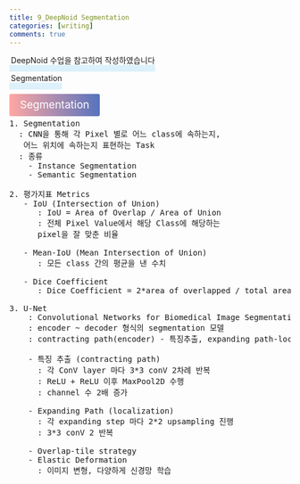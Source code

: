 ```yaml
---
title: 9_DeepNoid Segmentation
categories: [writing] 
comments: true
---
```

<p><span style="border-bottom: 12px solid #dcf1fb; padding: 0 0 0 0.2em;">DeepNoid 수업을 참고하여 작성하였습니다</span></p>
<p><span style="border-bottom: 12px solid #dcf1fb; padding: 0 0 0 0.2em;">Segmentation</span></p>

<html lang="en">
<head>
    <meta charset="UTF-8">
    <title>정의</title>
</head>
<body>

<pre>
</pre>

<p><span style="background: linear-gradient(to right, #ffa7a3, #5673bd); padding: 0.43em 1em; font-size: 19px; border-radius: 3px; color: #ffffff;">Segmentation</span></p>

<pre>
1. Segmentation
  : CNN을 통해 각 Pixel 별로 어느 class에 속하는지, 
   어느 위치에 속하는지 표현하는 Task
  : 종류
    - Instance Segmentation
    - Semantic Segmentation

2. 평가지표 Metrics
   - IoU (Intersection of Union)
      : IoU = Area of Overlap / Area of Union
      : 전체 Pixel Value에서 해당 Class에 해당하는
      pixel을 잘 맞춘 비율

   - Mean-IoU (Mean Intersection of Union)
      : 모든 class 간의 평균을 낸 수치

   - Dice Coefficient
      : Dice Coefficient = 2*area of overlapped / total area

3. U-Net
    : Convolutional Networks for Biomedical Image Segmentation
    : encoder ~ decoder 형식의 segmentation 모델
    : contracting path(encoder) - 특징추출, expanding path-localization 로 구성

    - 특징 추출 (contracting path)
      : 각 ConV layer 마다 3*3 conV 2차례 반복
      : ReLU + ReLU 이후 MaxPool2D 수행
      : channel 수 2배 증가

    - Expanding Path (localization)
      : 각 expanding step 마다 2*2 upsampling 진행
      : 3*3 conV 2 반복 

    - Overlap-tile strategy
    - Elastic Deformation
      : 이미지 변형, 다양하게 신경망 학습
 
</pre>
</body>
</html>

